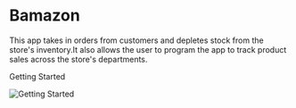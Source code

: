 # Bamazon

This app takes in orders from customers and depletes stock from the store's inventory.It also allows the user to program the app to track product sales across the store's departments.

Getting Started

![Getting Started](https://raw.github.com/nnannce/Bamazon/screenshots/gettingstarted.png)


